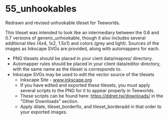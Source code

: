 # 55_unhookables
Redrawn and revised unhookable tileset for Teeworlds.

This tileset was intended to look like an intermediary between the 0.6 and 0.7 versions of generic_unhookable, though it also includes several additional tiles (4x4, 1x2, 1.5x1) and colors (grey and light). Sources of the images as Inkscape SVGs are provided, along with automappers for each.

  - PNG tilesets should be placed in your cient data/mapres/ directory.
  - Automapper rules should be placed in your client data/editor directory, with the same name as the tileset is corresponds to.
  - Inkscape SVGs may be used to edit the vector source of the tilesets
    - Inkscape Site - www.inkscape.org
    - If you have edited and exported these tilesets, you must apply several scripts to the PNG for it to appear properly in Teeworlds. 
    - These scripts can be found here: https://ddnet.tw/downloads/ in the "Other Downloads" section.
    - Apply dilate, tileset_borderfix, and tileset_borderadd in that order to your exported images.
